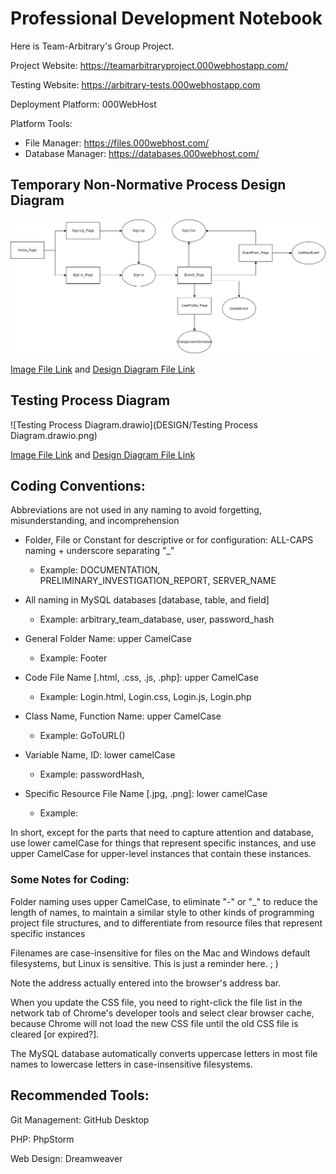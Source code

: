 # Professional Development Notebook
Here is Team-Arbitrary's Group Project.



Project Website: https://teamarbitraryproject.000webhostapp.com/

Testing Website: https://arbitrary-tests.000webhostapp.com



Deployment Platform: 000WebHost


Platform Tools:

- File Manager: https://files.000webhost.com/
- Database Manager: https://databases.000webhost.com/





## Temporary Non-Normative Process Design Diagram

![Temporary_Non-Normative_PROCESS_DESIGN_DIAGRAM.drawio](DESIGN/Temporary_Non-Normative_PROCESS_DESIGN_DIAGRAM.drawio.png)

[Image File Link](https://github.com/Team-Arbitrary/Team-Arbitrary.github.io/blob/d57831a0b05a916abd3acb211c6434052c5eb0ef/DESIGN/Temporary_Non-Normative_PROCESS_DESIGN_DIAGRAM.drawio.png) and [Design Diagram File Link](https://github.com/Team-Arbitrary/Team-Arbitrary.github.io/blob/d57831a0b05a916abd3acb211c6434052c5eb0ef/DESIGN/Temporary_Non-Normative_PROCESS_DESIGN_DIAGRAM.drawio)





## Testing Process Diagram

![Testing Process Diagram.drawio](DESIGN/Testing Process Diagram.drawio.png)

[Image File Link](https://github.com/Team-Arbitrary/Team-Arbitrary.github.io/blob/d57831a0b05a916abd3acb211c6434052c5eb0ef/DESIGN/Temporary_Non-Normative_PROCESS_DESIGN_DIAGRAM.drawio.png) and [Design Diagram File Link](https://github.com/Team-Arbitrary/Team-Arbitrary.github.io/blob/d57831a0b05a916abd3acb211c6434052c5eb0ef/DESIGN/Temporary_Non-Normative_PROCESS_DESIGN_DIAGRAM.drawio)





## Coding Conventions:

Abbreviations are not used in any naming to avoid forgetting, misunderstanding, and incomprehension

- Folder, File or Constant for descriptive or for configuration: ALL-CAPS naming + underscore separating "\_" 

  - Example: DOCUMENTATION, PRELIMINARY_INVESTIGATION_REPORT, SERVER_NAME

  

- All naming in MySQL databases [database, table, and field]

  - Example:  arbitrary_team_database, user, password_hash



- General Folder Name: upper CamelCase 

  - Example: Footer

  

- Code File Name [.html, .css, .js, .php]: upper CamelCase

  - Example: Login.html, Login.css, Login.js, Login.php 

  

- Class Name, Function Name: upper CamelCase

  - Example: GoToURL()

  

- Variable Name, ID: lower camelCase

  - Example: passwordHash, 

  

- Specific Resource File Name [.jpg, .png]: lower camelCase
  
  - Example: 



In short, except for the parts that need to capture attention and database, use lower camelCase for things that represent specific instances, and use upper CamelCase for upper-level instances that contain these instances.



### Some Notes for Coding:

Folder naming uses upper CamelCase, to eliminate "-" or "_" to reduce the length of names, to maintain a similar style to other kinds of programming project file structures, and to differentiate from resource files that represent specific instances

Filenames are case-insensitive for files on the Mac and Windows default filesystems, but Linux is sensitive. This is just a reminder here.  ; )

Note the address actually entered into the browser's address bar.

When you update the CSS file, you need to right-click the file list in the network tab of Chrome's developer tools and select clear browser cache, because Chrome will not load the new CSS file until the old CSS file is cleared [or expired?].

The MySQL database automatically converts uppercase letters in most file names to lowercase letters in case-insensitive filesystems.





## Recommended Tools:

Git Management: GitHub Desktop

PHP: PhpStorm

Web Design: Dreamweaver

